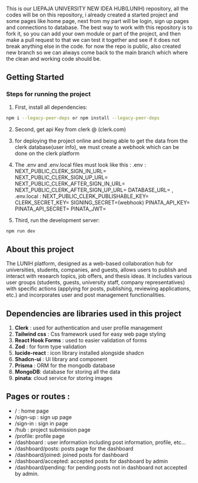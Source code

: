 
This is our LIEPAJA UNIVERSITY NEW IDEA HUB(LUNIH) repository, all the codes will be on this repository, i already created a started project and some pages
like home page, next from my part will be login, sign up pages and connections to database.
The best way to work with this repository is to fork it, so you can add your own module or part of the project, and then make a pull request to that we can test it together and see if it does not break anything else in the code.
for now the repo is public, also created new branch so we can always come back to the main branch which where the clean and working code should be.
## Getting Started
### Steps for running the project
1. First, install all dependencies:

```bash
npm i --legacy-peer-deps or npm install --legacy-peer-deps
```
2. Second, get api Key from clerk @ (clerk.com)
3. for deploying the project online and being able to get the data from the clerk database(user info), we must create a webhook which can be done on the clerk platform
4. The .env and .env.local files must look like this : .env : NEXT_PUBLIC_CLERK_SIGN_IN_URL= NEXT_PUBLIC_CLERK_SIGN_UP_URL=  NEXT_PUBLIC_CLERK_AFTER_SIGN_IN_URL= NEXT_PUBLIC_CLERK_AFTER_SIGN_UP_URL=  DATABASE_URL= , .env.local : NEXT_PUBLIC_CLERK_PUBLISHABLE_KEY= CLERK_SECRET_KEY= SIGNING_SECRET=(webhook) PINATA_API_KEY= PINATA_API_SECRET= PINATA_JWT= 

5. Third, run the development server:

```bash
npm run dev
```

## About this project

The LUNIH platform, designed as a web-based collaboration hub for universities, students, companies, and guests, allows users to publish and interact with research topics, job offers, and thesis ideas. It includes various user groups (students, guests, university staff, company representatives) with specific actions (applying for posts, publishing, reviewing applications, etc.) and incorporates user and post management functionalities.

## Dependencies are libraries used in this project 
1. **Clerk** : used for authentication and user profile management
2. **Tailwind css** : Css framework used for easy web page styling
3. **React Hook Forms** : used to easier validation of forms
4. **Zod** : for form type validation
5. **lucide-react** : icon library installed alongside shadcn
6. **Shadcn-ui** : Ui library and component
7. **Prisma** : ORM for the mongodb database
8. **MongoDB**: database for storing all the data
9. **pinata**: cloud service for storing images

## Pages or routes : 
- / : home page
- /sign-up : sign up page
- /sign-in : sign in page
- /hub : project submission page
- /profile: profile page
- /dashboard : user information including post information, profile, etc...
- /dashboard/posts: posts page for the dashboard
- /dashboard/joined: joined posts for dashboard
- /dashboard/accepted: accepted posts for dashboard by admin
- /dashboard/pending: for pending posts not in dashboard not accepted by admin.


